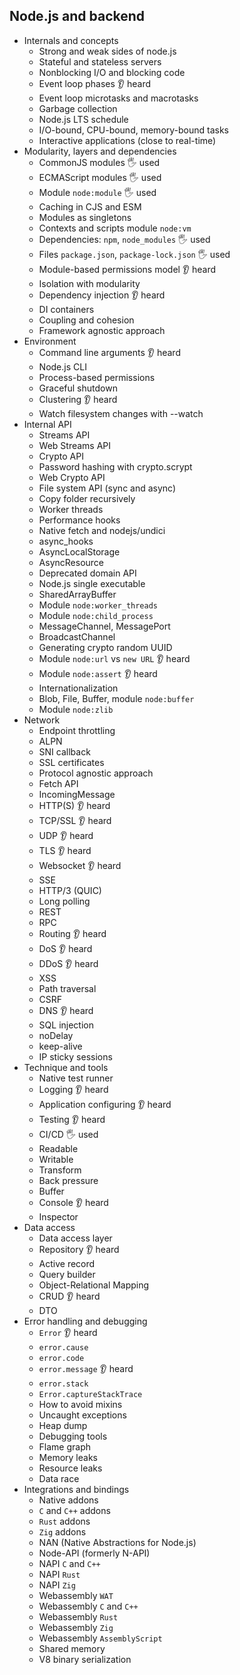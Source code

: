 ## Node.js and backend

- Internals and concepts
  - Strong and weak sides of node.js
  - Stateful and stateless servers
  - Nonblocking I/O and blocking code
  - Event loop phases 👂 heard
  - Event loop microtasks and macrotasks 
  - Garbage collection
  - Node.js LTS schedule
  - I/O-bound, CPU-bound, memory-bound tasks
  - Interactive applications (close to real-time)
- Modularity, layers and dependencies
  - CommonJS modules 🖐️ used
  - ECMAScript modules 🖐️ used
  - Module `node:module` 🖐️ used
  - Caching in CJS and ESM
  - Modules as singletons
  - Contexts and scripts module `node:vm`
  - Dependencies: `npm`, `node_modules` 🖐️ used
  - Files `package.json`, `package-lock.json` 🖐️ used
  - Module-based permissions model 👂 heard
  - Isolation with modularity
  - Dependency injection 👂 heard
  - DI containers
  - Coupling and cohesion
  - Framework agnostic approach
- Environment
  - Command line arguments 👂 heard
  - Node.js CLI
  - Process-based permissions
  - Graceful shutdown
  - Clustering 👂 heard
  - Watch filesystem changes with --watch
- Internal API
  - Streams API
  - Web Streams API
  - Crypto API
  - Password hashing with crypto.scrypt
  - Web Crypto API
  - File system API (sync and async)
  - Copy folder recursively
  - Worker threads
  - Performance hooks
  - Native fetch and nodejs/undici
  - async_hooks
  - AsyncLocalStorage
  - AsyncResource
  - Deprecated domain API
  - Node.js single executable
  - SharedArrayBuffer
  - Module `node:worker_threads`
  - Module `node:child_process`
  - MessageChannel, MessagePort
  - BroadcastChannel
  - Generating crypto random UUID
  - Module `node:url` vs `new URL` 👂 heard
  - Module `node:assert` 👂 heard
  - Internationalization
  - Blob, File, Buffer, module `node:buffer`
  - Module `node:zlib`
- Network
  - Endpoint throttling
  - ALPN
  - SNI callback
  - SSL certificates
  - Protocol agnostic approach
  - Fetch API
  - IncomingMessage
  - HTTP(S) 👂 heard
  - TCP/SSL 👂 heard
  - UDP 👂 heard
  - TLS 👂 heard
  - Websocket 👂 heard
  - SSE
  - HTTP/3 (QUIC)
  - Long polling
  - REST
  - RPC
  - Routing 👂 heard
  - DoS 👂 heard
  - DDoS 👂 heard
  - XSS
  - Path traversal
  - CSRF
  - DNS 👂 heard
  - SQL injection
  - noDelay
  - keep-alive
  - IP sticky sessions
- Technique and tools
  - Native test runner
  - Logging 👂 heard
  - Application configuring 👂 heard
  - Testing 👂 heard
  - CI/CD 🖐️ used
  - Readable
  - Writable
  - Transform
  - Back pressure
  - Buffer
  - Console 👂 heard
  - Inspector
- Data access
  - Data access layer
  - Repository 👂 heard
  - Active record
  - Query builder
  - Object-Relational Mapping
  - CRUD 👂 heard
  - DTO
- Error handling and debugging
  - `Error` 👂 heard
  - `error.cause`
  - `error.code`
  - `error.message` 👂 heard
  - `error.stack`
  - `Error.captureStackTrace`
  - How to avoid mixins
  - Uncaught exceptions
  - Heap dump
  - Debugging tools
  - Flame graph
  - Memory leaks
  - Resource leaks
  - Data race
- Integrations and bindings
  - Native addons
  - `C` and `C++` addons
  - `Rust` addons
  - `Zig` addons
  - NAN (Native Abstractions for Node.js)
  - Node-API (formerly N-API)
  - NAPI `C` and `C++`
  - NAPI `Rust`
  - NAPI `Zig`
  - Webassembly `WAT`
  - Webassembly `C` and `C++`
  - Webassembly `Rust`
  - Webassembly `Zig`
  - Webassembly `AssemblyScript`
  - Shared memory
  - V8 binary serialization
